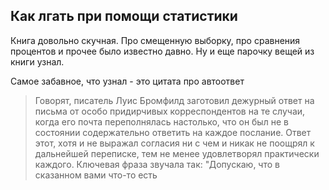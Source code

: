 ## Как лгать при помощи статистики
Книга довольно скучная. 
Про смещенную выборку, про сравнения процентов и прочее было известно давно. 
Ну и еще парочку вещей из книги узнал.

Самое забавное, что узнал - это цитата про автоответ

>Говорят, писатель Луис Бромфилд заготовил дежурный ответ на письма от особо придирчивых корреспондентов на те случаи, 
>когда его почта переполнялась настолько, что он был не в состоянии содержательно ответить на каждое послание. 
>Ответ этот, хотя и не выражал согласия ни с чем и никак не поощрял к дальнейшей переписке, 
>тем не менее удовлетворял практически каждого. 
>Ключевая фраза звучала так: "Допускаю, что в сказанном вами что-то есть
